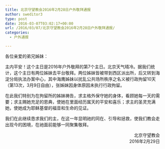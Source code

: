 ```yaml
---
title: 北京守望教会2016年2月28日户外敬拜通报
author: sweditor3
type: post
date: 2016-03-07T03:02:17+00:00
url: /2016/03/07/北京守望教会2016年2月28日户外敬拜通报/
categories:
  - 户外通报

---
```

各位亲爱的弟兄姊妹： 

主内平安！这个主日是2016年户外敬拜的第7个主日。北京天气晴冷。据我们统计，这个主日有两位姊妹去平台敬拜。两位姊妹皆被带到西区派出所，后又转到海淀分局执法办案中心，其中海鹰姊妹以扰乱公共场所秩序之名义被行政拘留10天（第13次，3月9日自由），张姊妹因身体原因未执行行政拘留。 

在此我们特别为在拘留所的姊妹祷告，求主格外保守她的身体，看顾她每一天的需要；求主赐她充足的恩典，使她在里面经历属天的平安和喜乐；求主的圣灵充满她，使她成为耶稣基督的福音和生命的见证。&nbsp; 

我们在此继续恳求我们的主，在这一年显明祂的同在、引导和拯救，使我们教会走出现今的困境，在祂面前能够一同聚集敬拜。 

<p style="text-align: right;">
  北京守望教会<br /> 2016年2月29日
</p>